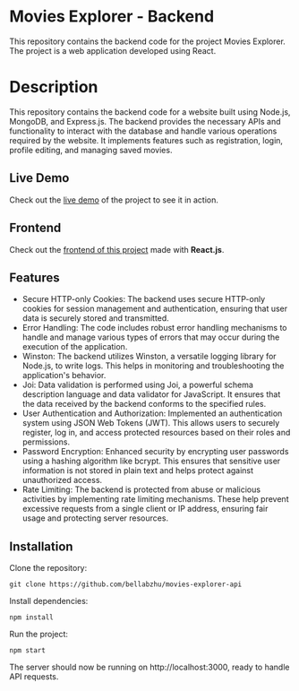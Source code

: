 # Movies Explorer - Backend
This repository contains the backend code for the project Movies Explorer. The project is a web application developed using React.

# Description
This repository contains the backend code for a website built using Node.js, MongoDB, and Express.js. The backend provides the necessary APIs and functionality to interact with the database and handle various operations required by the website. It implements features such as registration, login, profile editing, and managing saved movies.

## Live Demo
Check out the [live demo](https://bella.nomoredomains.monster) of the project to see it in action.

## Frontend
Check out the [frontend of this project](https://github.com/bellabzhu/movies-explorer-frontend) made with **React.js**.

## Features
* Secure HTTP-only Cookies: The backend uses secure HTTP-only cookies for session management and authentication, ensuring that user data is securely stored and transmitted.
* Error Handling: The code includes robust error handling mechanisms to handle and manage various types of errors that may occur during the execution of the application.
* Winston: The backend utilizes Winston, a versatile logging library for Node.js, to write logs. This helps in monitoring and troubleshooting the application's behavior.
* Joi: Data validation is performed using Joi, a powerful schema description language and data validator for JavaScript. It ensures that the data received by the backend conforms to the specified rules.
* User Authentication and Authorization: Implemented an authentication system using JSON Web Tokens (JWT). This allows users to securely register, log in, and access protected resources based on their roles and permissions.
* Password Encryption: Enhanced security by encrypting user passwords using a hashing algorithm like bcrypt. This ensures that sensitive user information is not stored in plain text and helps protect against unauthorized access.
* Rate Limiting: The backend is protected from abuse or malicious activities by implementing rate limiting mechanisms. These help prevent excessive requests from a single client or IP address, ensuring fair usage and protecting server resources.

## Installation
Clone the repository: 

```
git clone https://github.com/bellabzhu/movies-explorer-api
```
Install dependencies: 
```
npm install
```
Run the project: 
```
npm start
```
The server should now be running on http://localhost:3000, ready to handle API requests.
